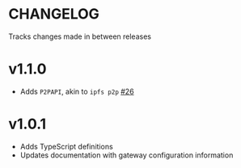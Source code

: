# CHANGELOG

Tracks changes made in between releases

# v1.1.0

* Adds `P2PAPI`, akin to `ipfs p2p` [#26](https://github.com/RTradeLtd/TxPB/pull/26)

# v1.0.1

* Adds TypeScript definitions
* Updates documentation with gateway configuration information